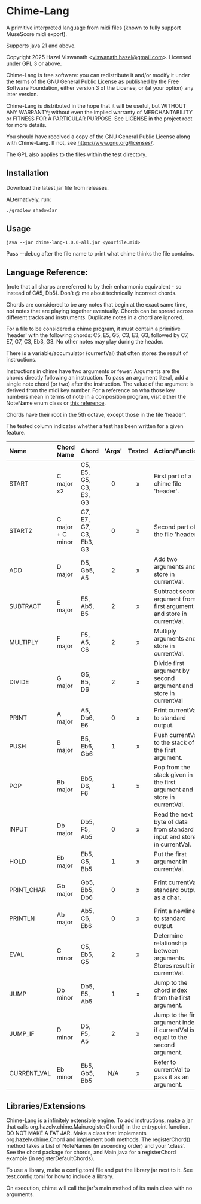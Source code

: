 # **Chime-Lang**
A primitive interpreted language from midi files (known to fully support MuseScore midi export).

Supports java 21 and above.

Copyright 2025 Hazel Viswanath \<viswanath.hazel@gmail.com>.
Licensed under GPL 3 or above.

Chime-Lang is free software: you can redistribute it and/or modify it under the terms of the GNU General Public License as published by the Free Software Foundation, either version 3 of the License, or (at your option) any later version.

Chime-Lang is distributed in the hope that it will be useful, but WITHOUT ANY WARRANTY; without even the implied warranty of MERCHANTABILITY or FITNESS FOR A PARTICULAR PURPOSE. See LICENSE in the project root for more details.

You should have received a copy of the GNU General Public License along with Chime-Lang. If not, see <https://www.gnu.org/licenses/>.

The GPL also applies to the files within the test directory.

## Installation

Download the latest jar file from releases.

ALternatively, run:
```code
./gradlew shadowJar
```

## Usage

```code
java --jar chime-lang-1.0.0-all.jar <yourfile.mid>
```
Pass --debug after the file name to print what chime thinks the file contains.

## Language Reference:
(note that all sharps are referred to by their enharmonic equivalent - so instead of C#5, Db5). Don't @ me about technically incorrect chords.

Chords are considered to be any notes that begin at the exact same time, not notes that are playing together eventually.
Chords can be spread across different tracks and instruments. Duplicate notes in a chord are ignored.

For a file to be considered a chime program, it must contain a primitive 'header' with the following chords:
C5, E5, G5, C3, E3, G3, followed by C7, E7, G7, C3, Eb3, G3. No other notes may play during the header.

There is a variable/accumulator (currentVal) that often stores the result of instructions.

Instructions in chime have two arguments or fewer. Arguments are the chords directly following an instruction.
To pass an argument literal, add a single note chord (or two) after the instruction. The value of the argument is derived from the midi key number.
For a reference on wha those key numbers mean in terms of note in a composition program, visit either the NoteName enum class or [this reference](https://inspiredacoustics.com/en/MIDI_note_numbers_and_center_frequencies).

Chords have their root in the 5th octave, except those in the file 'header'.

The tested column indicates whether a test has been written for a given feature.

| Name        | Chord Name        | Chord                   |  'Args'  | Tested | Action/Function                                                                 | Notes                                                   |
|:------------|:------------------|:------------------------|:--------:|:------:|:--------------------------------------------------------------------------------|---------------------------------------------------------|
| START       | C major x2        | C5, E5, G5, C3, E3, G3  |    0     |   x    | First part of a chime file 'header'.                                            |                                                         |
| START2      | C major + C minor | C7, E7, G7, C3, Eb3, G3 |    0     |   x    | Second part of the file 'header'.                                               |                                                         |
| ADD         | D major           | D5, Gb5, A5             |    2     |   x    | Add two arguments and store in currentVal.                                      |                                                         |
| SUBTRACT    | E major           | E5, Ab5, B5             |    2     |   x    | Subtract second argument from first argument and store in currentVal.           |                                                         |
| MULTIPLY    | F major           | F5, A5, C6              |    2     |   x    | Multiply arguments and store in currentVal.                                     |                                                         |
| DIVIDE      | G major           | G5, B5, D6              |    2     |   x    | Divide first argument by second argument and store in currentVal                |                                                         |
| PRINT       | A major           | A5, Db6, E6             |    0     |   x    | Print currentVal to standard output.                                            |                                                         |
| PUSH        | B major           | B5, Eb6, Gb6            |    1     |   x    | Push currentVal to the stack of the first argument.                             |                                                         |
| POP         | Bb major          | Bb5, D6, F6             |    1     |   x    | Pop from the stack given in the first argument and store in currentVal.         |                                                         |
| INPUT       | Db major          | Db5, F5, Ab5            |    0     |   x    | Read the next byte of data from standard input and store in currentVal.         |                                                         |
| HOLD        | Eb major          | Eb5, G5, Bb5            |    1     |   x    | Put the first argument in currentVal.                                           |                                                         |
| PRINT_CHAR  | Gb major          | Gb5, Bb5, Db6           |    0     |   x    | Print currentVal standard output as a char.                                     | Print ascii chars/unicode chars up to 128/0x80.         |
| PRINTLN     | Ab major          | Ab5, C6, Eb6            |    0     |   x    | Print a newline to standard output.                                             |                                                         |
| EVAL        | C minor           | C5, Eb5, G5             |    2     |   x    | Determine relationship between arguments. Stores result in currentVal.          | 1 - arg1 < arg2, 2 - arg1 == arg2, 3 - arg1 > arg2      |
| JUMP        | Db minor          | Db5, E5, Ab5            |    1     |   x    | Jump to the chord index from the first argument.                                | Indices start at 0 for the first START in the 'header'. |
| JUMP_IF     | D minor           | D5, F5, A5              |    2     |   x    | Jump to the first argument index if currentVal is equal to the second argument. | ^                                                       |
| CURRENT_VAL | Eb minor          | Eb5, Gb5, Bb5           |   N/A    |   x    | Refer to currentVal to pass it as an argument.                                  |                                                         | 

## Libraries/Extensions

Chime-Lang is a infinitely extensible engine. To add instructions, make a jar that calls org.hazelv.chime.Main.registerChord() in the entrypoint function. DO NOT MAKE A FAT JAR.
Make a class that implements org.hazelv.chime.Chord and implement both methods.
The registerChord() method takes a List of NoteNames (in ascending order) and your '<new chord>.class'.
See the chord package for chords, and Main.java for a registerChord example (in registerDefaultChords).

To use a library, make a config.toml file and put the library jar next to it.
See test.config.toml for how to include a library.

On execution, chime will call the jar's main method of its main class with no arguments.